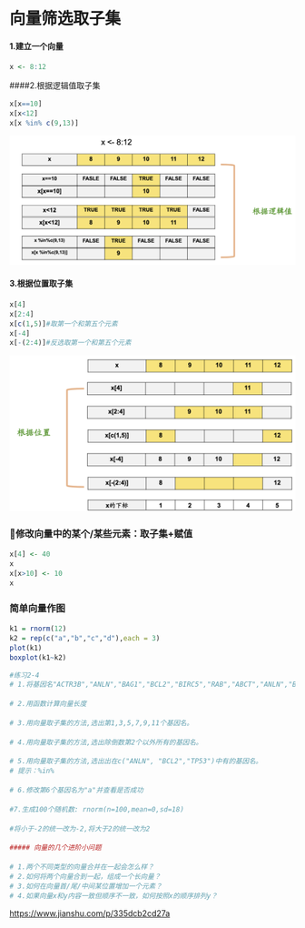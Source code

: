 # 向量筛选取子集

#### 1.建立一个向量

```R
x <- 8:12
```

####2.根据逻辑值取子集

```r
x[x==10]
x[x<12]
x[x %in% c(9,13)]
```

![image-20200509150627284](https://raw.githubusercontent.com/yhhhygge/img/master/img20200510202254.png)



#### 3.根据位置取子集

```r
x[4]
x[2:4]
x[c(1,5)]#取第一个和第五个元素
x[-4]
x[-(2:4)]#反选取第一个和第五个元素
```

![image-20200509150904000](https://raw.githubusercontent.com/yhhhygge/img/master/img20200510202900.png)

### 🌟修改向量中的某个/某些元素：取子集+赋值

```r
x[4] <- 40
x
x[x>10] <- 10
x
```

### 简单向量作图

```r
k1 = rnorm(12)
k2 = rep(c("a","b","c","d"),each = 3)
plot(k1)
boxplot(k1~k2)
```

```r
#练习2-4
# 1.将基因名"ACTR3B","ANLN","BAG1","BCL2","BIRC5","RAB","ABCT","ANLN","BAD","BCF","BARC7","BALV"组成一个向量,赋值给x

# 2.用函数计算向量长度

# 3.用向量取子集的方法,选出第1,3,5,7,9,11个基因名。

# 4.用向量取子集的方法,选出除倒数第2个以外所有的基因名。

# 5.用向量取子集的方法,选出出在c("ANLN", "BCL2","TP53")中有的基因名。
# 提示：%in%

# 6.修改第6个基因名为"a"并查看是否成功

#7.生成100个随机数: rnorm(n=100,mean=0,sd=18)

#将小于-2的统一改为-2,将大于2的统一改为2

##### 向量的几个进阶小问题

# 1.两个不同类型的向量合并在一起会怎么样？
# 2.如何将两个向量合到一起，组成一个长向量？
# 3.如何在向量首/尾/中间某位置增加一个元素？
# 4.如果向量x和y内容一致但顺序不一致，如何按照x的顺序排列y？
```

https://www.jianshu.com/p/335dcb2cd27a
